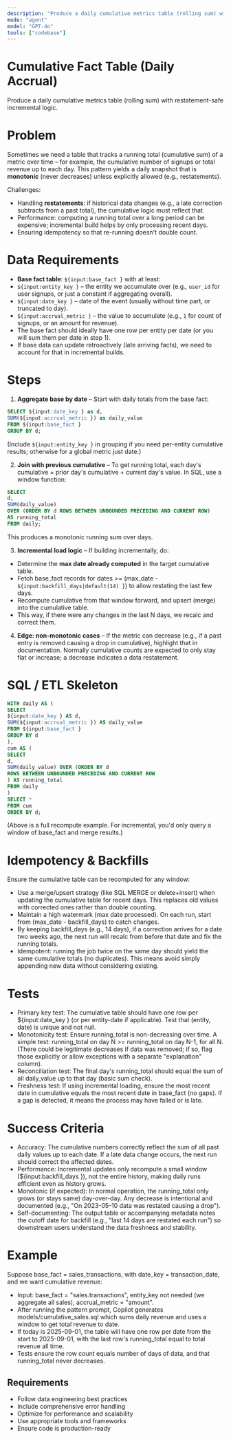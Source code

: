 ```yaml
---
description: "Produce a daily cumulative metrics table (rolling sum) with restatement-safe incremental logic."
mode: "agent"
model: "GPT-4o"
tools: ["codebase"]
---
```


# Cumulative Fact Table (Daily Accrual)

Produce a daily cumulative metrics table (rolling sum) with restatement-safe incremental logic.

# Problem
Sometimes we need a table that tracks a running total (cumulative sum) of a metric over time – for example, the cumulative number of signups or total revenue up to each day. This pattern yields a daily snapshot that is **monotonic** (never decreases) unless explicitly allowed (e.g., restatements).

Challenges:
- Handling **restatements**: if historical data changes (e.g., a late correction subtracts from a past total), the cumulative logic must reflect that.
- Performance: computing a running total over a long period can be expensive; incremental build helps by only processing recent days.
- Ensuring idempotency so that re-running doesn't double count.

# Data Requirements
- **Base fact table**: `${input:base_fact }` with at least:
- `${input:entity_key }` – the entity we accumulate over (e.g., `user_id` for user signups, or just a constant if aggregating overall).
- `${input:date_key }` – date of the event (usually without time part, or truncated to day).
- `${input:accrual_metric }` – the value to accumulate (e.g., `1` for count of signups, or an amount for revenue).
- The base fact should ideally have one row per entity per date (or you will sum them per date in step 1).
- If base data can update retroactively (late arriving facts), we need to account for that in incremental builds.

# Steps
1. **Aggregate base by date** – Start with daily totals from the base fact:
```sql
SELECT ${input:date_key } as d,
SUM(${input:accrual_metric }) as daily_value
FROM ${input:base_fact }
GROUP BY d;
```
(Include `${input:entity_key }` in grouping if you need per-entity cumulative results; otherwise for a global metric just date.)

2. **Join with previous cumulative** – To get running total, each day's cumulative = prior day's cumulative + current day's value. In SQL, use a window function:
```sql
SELECT
d,
SUM(daily_value)
OVER (ORDER BY d ROWS BETWEEN UNBOUNDED PRECEDING AND CURRENT ROW)
AS running_total
FROM daily;
```
This produces a monotonic running sum over days.

3. **Incremental load logic** – If building incrementally, do:
- Determine the **max date already computed** in the target cumulative table.
- Fetch base_fact records for dates >= (max_date - `${input:backfill_days|default(14) }`) to allow restating the last few days.
- Recompute cumulative from that window forward, and upsert (merge) into the cumulative table.
- This way, if there were any changes in the last N days, we recalc and correct them.

4. **Edge: non-monotonic cases** – If the metric can decrease (e.g., if a past entry is removed causing a drop in cumulative), highlight that in documentation. Normally cumulative counts are expected to only stay flat or increase; a decrease indicates a data restatement.

# SQL / ETL Skeleton
```sql
WITH daily AS (
SELECT
${input:date_key } AS d,
SUM(${input:accrual_metric }) AS daily_value
FROM ${input:base_fact }
GROUP BY d
),
cum AS (
SELECT
d,
SUM(daily_value) OVER (ORDER BY d
ROWS BETWEEN UNBOUNDED PRECEDING AND CURRENT ROW
) AS running_total
FROM daily
)
SELECT *
FROM cum
ORDER BY d;
```
(Above is a full recompute example. For incremental, you'd only query a window of base_fact and merge results.)

# Idempotency & Backfills
Ensure the cumulative table can be recomputed for any window: 
- Use a merge/upsert strategy (like SQL MERGE or delete+insert) when updating the cumulative table for recent days. This replaces old values with corrected ones rather than double counting. 
- Maintain a high watermark (max date processed). On each run, start from (max_date - backfill_days) to catch changes. 
- By keeping backfill_days (e.g., 14 days), if a correction arrives for a date two weeks ago, the next run will recalc from before that date and fix the running totals. 
- Idempotent: running the job twice on the same day should yield the same cumulative totals (no duplicates). This means avoid simply appending new data without considering existing.

# Tests
- Primary key test: The cumulative table should have one row per ${input:date_key } (or per entity-date if applicable). Test that (entity, date) is unique and not null.
- Monotonicity test: Ensure running_total is non-decreasing over time. A simple test: running_total on day N >= running_total on day N-1, for all N. (There could be legitimate decreases if data was removed; if so, flag those explicitly or allow exceptions with a separate "explanation" column).
- Reconciliation test: The final day's running_total should equal the sum of all daily_value up to that day (basic sum check).
- Freshness test: If using incremental loading, ensure the most recent date in cumulative equals the most recent date in base_fact (no gaps). If a gap is detected, it means the process may have failed or is late.

# Success Criteria
- Accuracy: The cumulative numbers correctly reflect the sum of all past daily values up to each date. If a late data change occurs, the next run should correct the affected dates.
- Performance: Incremental updates only recompute a small window (${input:backfill_days }), not the entire history, making daily runs efficient even as history grows.
- Monotonic (if expected): In normal operation, the running_total only grows (or stays same) day-over-day. Any decrease is intentional and documented (e.g., "On 2023-05-10 data was restated causing a drop").
- Self-documenting: The output table or accompanying metadata notes the cutoff date for backfill (e.g., "last 14 days are restated each run") so downstream users understand the data freshness and stability.

# Example
Suppose base_fact = sales_transactions, with date_key = transaction_date, and we want cumulative revenue: 
- Input: base_fact = "sales.transactions", entity_key not needed (we aggregate all sales), accrual_metric = "amount". 
- After running the pattern prompt, Copilot generates models/cumulative_sales.sql which sums daily revenue and uses a window to get total revenue to date. 
- If today is 2025-09-01, the table will have one row per date from the start to 2025-09-01, with the last row's running_total equal to total revenue all time. 
- Tests ensure the row count equals number of days of data, and that running_total never decreases.


## Requirements
- Follow data engineering best practices
- Include comprehensive error handling
- Optimize for performance and scalability
- Use appropriate tools and frameworks
- Ensure code is production-ready